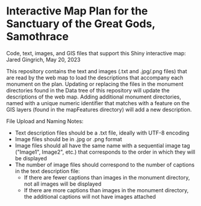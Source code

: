 # Interactive Map Plan for the Sanctuary of the Great Gods, Samothrace

Code, text, images, and GIS files that support this Shiny interactive map: Jared Gingrich, May 20, 2023

This repository contains the text and images (.txt and .jpg/.png files) that are read by the web map to load the descriptions that accompany each monument on the plan. Updating or replacing the files in the monument directories found in the Data tree of this repository will update the descriptions of the web map. Adding additional monument directories, named with a unique numeric identifier that matches with a feature on the GIS layers (found in the mapFeatures directory) will add a new description. 

File Upload and Naming Notes:
* Text description files should be a .txt file, ideally with UTF-8 encoding
* Image files should be in .jpg or .png format
* Image files should all have the same name with a sequential image tag ("Image1", Image2", etc.) that corresponds to the order in which they will be displayed
* The number of image files should correspond to the number of captions in the text description file:
  * If there are fewer captions than images in the monument directory, not all images will be displayed
  * If there are more captions than images in the monument directory, the additional captions will not have images attached
